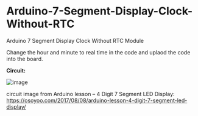 # Arduino-7-Segment-Display-Clock-Without-RTC
Arduino 7 Segment Display Clock Without RTC Module

Change the hour and minute to real time in the code and uplaod the code into the board.

**Circuit:**


![image](https://user-images.githubusercontent.com/47026637/142659595-c6db83ce-73ec-4279-9af2-4016c53f49f1.png)

circuit image from Arduino lesson – 4 Digit 7 Segment LED Display: https://osoyoo.com/2017/08/08/arduino-lesson-4-digit-7-segment-led-display/
